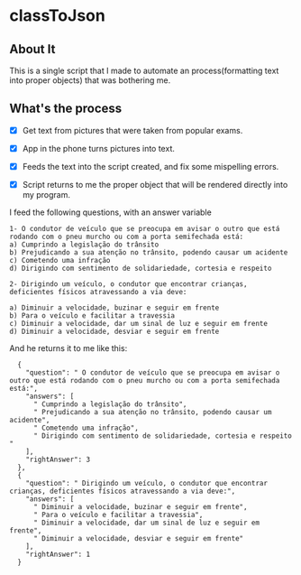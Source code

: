# classToJson

## About It
This is a single script that I made to automate an process(formatting text into proper objects) that was bothering me.

## What's the process
- [x] Get text from pictures that were taken from popular exams.
- [x] App in the phone turns pictures into text.
- [x] Feeds the text into the script created, and fix some mispelling errors.
- [x] Script returns to me the proper object that will be rendered directly into my program.


I feed the following questions, with an answer variable
```
1- O condutor de veículo que se preocupa em avisar o outro que está rodando com o pneu murcho ou com a porta semifechada está:
a) Cumprindo a legislação do trânsito
b) Prejudicando a sua atenção no trânsito, podendo causar um acidente
c) Cometendo uma infração
d) Dirigindo com sentimento de solidariedade, cortesia e respeito 

2- Dirigindo um veículo, o condutor que encontrar crianças, deficientes físicos atravessando a via deve:

a) Diminuir a velocidade, buzinar e seguir em frente
b) Para o veículo e facilitar a travessia
c) Diminuir a velocidade, dar um sinal de luz e seguir em frente
d) Diminuir a velocidade, desviar e seguir em frente
```

And he returns it to me like this:
```
  {
    "question": " O condutor de veículo que se preocupa em avisar o outro que está rodando com o pneu murcho ou com a porta semifechada está:",
    "answers": [
      " Cumprindo a legislação do trânsito",
      " Prejudicando a sua atenção no trânsito, podendo causar um acidente",
      " Cometendo uma infração",
      " Dirigindo com sentimento de solidariedade, cortesia e respeito "
    ],
    "rightAnswer": 3
  },
  {
    "question": " Dirigindo um veículo, o condutor que encontrar crianças, deficientes físicos atravessando a via deve:",
    "answers": [
      " Diminuir a velocidade, buzinar e seguir em frente",
      " Para o veículo e facilitar a travessia",
      " Diminuir a velocidade, dar um sinal de luz e seguir em frente",
      " Diminuir a velocidade, desviar e seguir em frente"
    ],
    "rightAnswer": 1
  }
```

